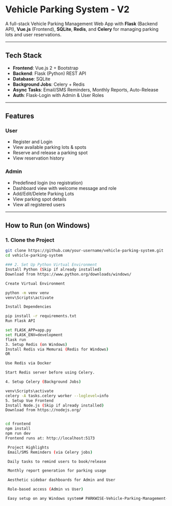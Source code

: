 # Vehicle Parking System - V2

A full-stack Vehicle Parking Management Web App with **Flask** (Backend API), **Vue.js** (Frontend), **SQLite**, **Redis**, and **Celery** for managing parking lots and user reservations.

---

## Tech Stack

- **Frontend**: Vue.js 2 + Bootstrap
- **Backend**: Flask (Python) REST API
- **Database**: SQLite
- **Background Jobs**: Celery + Redis
- **Async Tasks**: Email/SMS Reminders, Monthly Reports, Auto-Release
- **Auth**: Flask-Login with Admin & User Roles

---

## Features

### User
- Register and Login
- View available parking lots & spots
- Reserve and release a parking spot
- View reservation history

### Admin
- Predefined login (no registration)
- Dashboard view with welcome message and role
- Add/Edit/Delete Parking Lots
- View parking spot details
- View all registered users

---

## How to Run (on Windows)

### 1. Clone the Project
```bash
git clone https://github.com/your-username/vehicle-parking-system.git
cd vehicle-parking-system

### 2. Set Up Python Virtual Environment
Install Python (Skip if already installed)
Download from https://www.python.org/downloads/windows/

Create Virtual Environment

python -m venv venv
venv\Scripts\activate

Install Dependencies

pip install -r requirements.txt
Run Flask API

set FLASK_APP=app.py
set FLASK_ENV=development
flask run
3. Setup Redis (on Windows)
Install Redis via Memurai (Redis for Windows)
OR

Use Redis via Docker

Start Redis server before using Celery.

4. Setup Celery (Background Jobs)

venv\Scripts\activate
celery -A tasks.celery worker --loglevel=info
5. Setup Vue Frontend
Install Node.js (Skip if already installed)
Download from https://nodejs.org/


cd frontend
npm install
npm run dev
Frontend runs at: http://localhost:5173

 Project Highlights
 Email/SMS Reminders (via Celery jobs)

 Daily tasks to remind users to book/release

 Monthly report generation for parking usage

 Aesthetic sidebar dashboards for Admin and User

 Role-based access (Admin vs User)

 Easy setup on any Windows system#   P A R K W I S E - V e h i c l e - P a r k i n g - M a n a g e m e n t - S y s t e m  
 